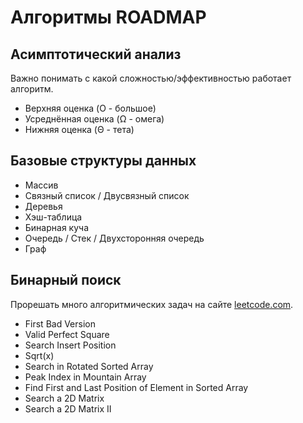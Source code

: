 # Алгоритмы ROADMAP

## Асимптотический анализ
Важно понимать  с какой сложностью/эффективностью работает алгоритм.

- Верхняя оценка (O - большое)
- Усреднённая оценка (Ω - омега)
- Нижняя оценка (Θ - тета)

## Базовые структуры данных

- Массив
- Связный список / Двусвязный список
- Деревья
- Хэш-таблица
- Бинарная куча
- Очередь / Стек / Двухсторонняя очередь
- Граф

## Бинарный поиск
Прорешать много алгоритмических задач на сайте [leetcode.com](https://leetcode.com/).

- First Bad Version
- Valid Perfect Square
- Search Insert Position
- Sqrt(x)
- Search in Rotated Sorted Array
- Peak Index in Mountain Array
- Find First and Last Position of Element in Sorted Array
- Search a 2D Matrix
- Search a 2D Matrix II
